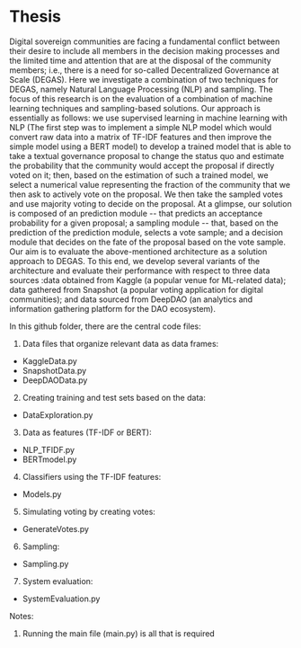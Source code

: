 # Thesis
Digital sovereign communities are facing a fundamental conflict between their desire to include all members in the decision making processes and the limited time and attention that are at the disposal of the community members; i.e., there is a need for so-called Decentralized Governance at Scale (DEGAS). Here we investigate a combination of two techniques for DEGAS, namely Natural Language Processing (NLP) and sampling. 
The focus of this research is on the evaluation of a combination of machine learning techniques and sampling-based solutions. Our approach is essentially as follows: we use supervised learning in machine learning with NLP (The first step was to implement a simple NLP model which would convert raw data into a matrix of TF-IDF features and then improve the simple model using a BERT model) to develop a trained model that is able to take a textual governance proposal to change the status quo and estimate the probability that the community would accept the proposal if directly voted on it; then, based on the estimation of such a trained model, we select a numerical value representing the fraction of the community that we then ask to actively vote on the proposal. We then take the sampled votes and use majority voting to decide on the proposal. At a glimpse, our solution is composed of an prediction module -- that predicts an acceptance probability for a given proposal; a sampling module -- that, based on the prediction of the prediction module, selects a vote sample; and a decision module that decides on the fate of the proposal based on the vote sample. 
Our aim is to evaluate the above-mentioned architecture as a solution approach to DEGAS. To this end, we develop several variants of the architecture and evaluate their performance with respect to three data sources  :data obtained from Kaggle (a popular venue for ML-related data); data gathered from Snapshot (a popular voting application for digital communities); and data sourced from DeepDAO (an  analytics and information gathering platform for the DAO ecosystem).


In this github folder, there are the central code files:

1. Data files that organize relevant data as data frames:
- KaggleData.py
- SnapshotData.py
- DeepDAOData.py
2. Creating training and test sets based on the data:
- DataExploration.py
3. Data as features (TF-IDF or BERT):
- NLP_TFIDF.py
- BERTmodel.py
4. Classifiers using the TF-IDF features:
- Models.py
5. Simulating voting by creating votes:
- GenerateVotes.py
6. Sampling:
- Sampling.py
7. System evaluation:
- SystemEvaluation.py

Notes:
1. Running the main file (main.py) is all that is required
